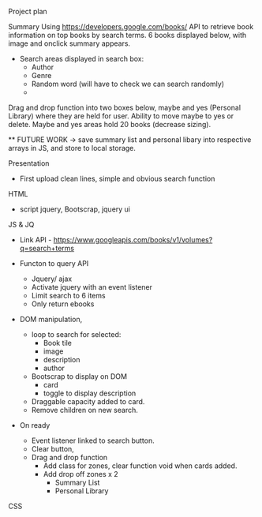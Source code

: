 Project plan

Summary
Using https://developers.google.com/books/ API to retrieve book information on top books by search terms. 6 books displayed below, with image and onclick summary appears. 
*   Search areas displayed in search box:
    -   Author
    -   Genre
    -   Random word (will have to check we can search randomly)
    -

Drag and drop function into two boxes below, maybe and yes (Personal Library) where they are held for user. Ability to move maybe to yes or delete. 
Maybe and yes areas hold 20 books (decrease sizing). 

**  FUTURE WORK -> save summary list and personal libary into respective arrays in JS, and store to local storage. 

Presentation 
*   First upload clean lines, simple and obvious search function

HTML
*   script jquery, Bootscrap, jquery ui

JS & JQ

*	Link API - https://www.googleapis.com/books/v1/volumes?q=search+terms

*   Functon to query API
    -   Jquery/ ajax
    -   Activate jquery with an event listener
    -   Limit search to 6 items
    -   Only return ebooks   
*   DOM manipulation, 
    -   loop to search for selected:
        -   Book tile
        -   image
        -   description
        -   author
    -   Bootscrap to display on DOM
        -   card
        -   toggle to display description
    -   Draggable capacity added to card. 
    -   Remove children on new search. 

*   On ready
    -   Event listener linked to search button. 
    -   Clear button, 
    -   Drag and drop function
        -   Add class for zones, clear function void when cards added. 
        -   Add drop off zones x 2 
            *   Summary List
            *   Personal Library   

CSS
